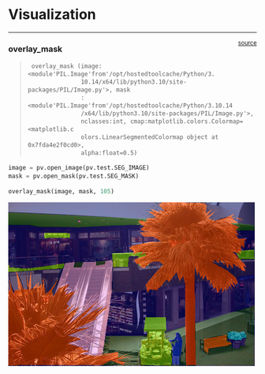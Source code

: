 # Visualization


<!-- WARNING: THIS FILE WAS AUTOGENERATED! DO NOT EDIT! -->

------------------------------------------------------------------------

<a
href="https://github.com/lgvaz/polvo/blob/master/polvo/segmentation/vis.py#L13"
target="_blank" style="float:right; font-size:smaller">source</a>

### overlay_mask

>      overlay_mask (image:<module'PIL.Image'from'/opt/hostedtoolcache/Python/3.
>                    10.14/x64/lib/python3.10/site-packages/PIL/Image.py'>, mask
>                    :<module'PIL.Image'from'/opt/hostedtoolcache/Python/3.10.14
>                    /x64/lib/python3.10/site-packages/PIL/Image.py'>,
>                    nclasses:int, cmap:matplotlib.colors.Colormap=<matplotlib.c
>                    olors.LinearSegmentedColormap object at 0x7fda4e2f0cd0>,
>                    alpha:float=0.5)

``` python
image = pv.open_image(pv.test.SEG_IMAGE)
mask = pv.open_mask(pv.test.SEG_MASK)
```

``` python
overlay_mask(image, mask, 105)
```

![](08a_segmentation.vis_files/figure-commonmark/cell-4-output-1.png)
